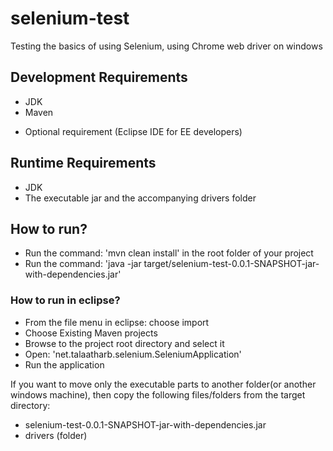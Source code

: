 # selenium-test
Testing the basics of using Selenium, using Chrome web driver on windows

## Development Requirements
- JDK
- Maven
* Optional requirement (Eclipse IDE for EE developers)

## Runtime Requirements
- JDK
- The executable jar and the accompanying drivers folder

## How to run?
- Run the command: 'mvn clean install' in the root folder of your project
- Run the command: 'java -jar target/selenium-test-0.0.1-SNAPSHOT-jar-with-dependencies.jar'

### How to run in eclipse?
- From the file menu in eclipse: choose import
- Choose Existing Maven projects
- Browse to the project root directory and select it
- Open: 'net.talaatharb.selenium.SeleniumApplication'
- Run the application

If you want to move only the executable parts to another folder(or another windows machine), then copy the following files/folders from the target directory:
- selenium-test-0.0.1-SNAPSHOT-jar-with-dependencies.jar
- drivers (folder)